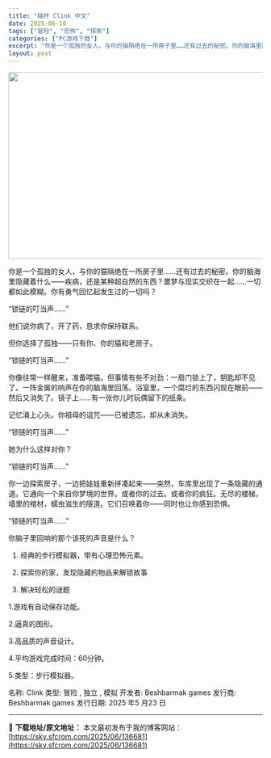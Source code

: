 ```yaml
---
title: "碰杯 Clink 中文"
date: 2025-06-16
tags: ["冒险", "恐怖", "探索"]
categories: ["PC游戏下载"]
excerpt: "你是一个孤独的女人，与你的猫隔绝在一所房子里……还有过去的秘密。你的脑海里隐藏着什么——疾病，还是某种超自然的东西？噩梦与现实交织在一起……一切都如此模糊。你有勇气回忆起发生过的一切吗？ “锁链的叮当声……” 他们说你病了，开了药，恳求你保持联系。 但你选择了孤独——只有你、你的猫和老房子。 “锁链&hellip;"
layout: post
---
```


<img class="aligncenter size-full wp-image-136682" src="https://sky.sfcrom.com/wp-content/uploads/2025/06/2025061609462786.webp" alt="" width="660" height="370" />

你是一个孤独的女人，与你的猫隔绝在一所房子里……还有过去的秘密。你的脑海里隐藏着什么——疾病，还是某种超自然的东西？噩梦与现实交织在一起……一切都如此模糊。你有勇气回忆起发生过的一切吗？

“锁链的叮当声……”

他们说你病了，开了药，恳求你保持联系。

但你选择了孤独——只有你、你的猫和老房子。

“锁链的叮当声……”

你像往常一样醒来，准备喂猫。但事情有些不对劲：一扇门锁上了，钥匙却不见了。一阵金属的响声在你的脑海里回荡。浴室里，一个腐烂的东西闪现在眼前——然后又消失了。镜子上……有一张你儿时玩偶留下的纸条。

记忆涌上心头。你祖母的诅咒——已被遗忘，却从未消失。

“锁链的叮当声……”

她为什么这样对你？

“锁链的叮当声……”

你一边探索房子，一边把娃娃重新拼凑起来——突然，车库里出现了一条隐藏的通道。它通向一个来自你梦境的世界。或者你的过去。或者你的疯狂。无尽的楼梯，墙里的棺材，蠕虫滋生的隧道。它们召唤着你——同时也让你感到恐惧。

“锁链的叮当声……”

你脑子里回响的那个该死的声音是什么？

1. 经典的步行模拟器，带有心理恐怖元素。

2. 探索你的家，发现隐藏的物品来解锁故事

3. 解决轻松的谜题

1.游戏有自动保存功能。

2.逼真的图形。

3.高品质的声音设计。

4.平均游戏完成时间：60分钟。

5.类型：步行模拟器。

名称: Clink
类型: 冒险 , 独立 , 模拟
开发者: Beshbarmak games
发行商: Beshbarmak games
发行日期: 2025 年5 月23 日

---
📖 **下载地址/原文地址：** 本文最初发布于我的博客网站：[https://sky.sfcrom.com/2025/06/136681](https://sky.sfcrom.com/2025/06/136681)
